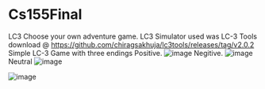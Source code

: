 # Cs155Final
LC3 Choose your own adventure game.
LC3 Simulator used was LC-3 Tools download @ https://github.com/chiragsakhuja/lc3tools/releases/tag/v2.0.2
Simple LC-3 Game with three endings 
Positive.
![image](https://github.com/user-attachments/assets/e3945961-f701-4198-861e-f5f4d75a1886)
Negitive.
![image](https://github.com/user-attachments/assets/65aeac1e-126f-473a-b015-6668fadd5d2d)
Neutral
![image](https://github.com/user-attachments/assets/8569b87c-e385-41de-b896-3ac44038bae9)

![image](https://github.com/user-attachments/assets/09974585-a012-4551-a94e-5ad668f84902)
